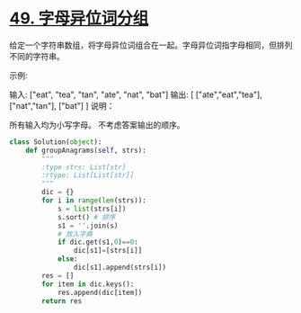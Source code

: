 # [49. 字母异位词分组](https://leetcode-cn.com/problems/group-anagrams/)

给定一个字符串数组，将字母异位词组合在一起。字母异位词指字母相同，但排列不同的字符串。

示例:

输入: ["eat", "tea", "tan", "ate", "nat", "bat"]
输出:
[
  ["ate","eat","tea"],
  ["nat","tan"],
  ["bat"]
]
说明：

所有输入均为小写字母。
不考虑答案输出的顺序。

```python
class Solution(object):
    def groupAnagrams(self, strs):
        """
        :type strs: List[str]
        :rtype: List[List[str]]
        """
        dic = {}
        for i in range(len(strs)):
            s = list(strs[i])
            s.sort() # 排序
            s1 = ''.join(s)
            # 放入字典
            if dic.get(s1,0)==0:
                dic[s1]=[strs[i]]
            else:
                dic[s1].append(strs[i])
        res = []
        for item in dic.keys():
            res.append(dic[item])
        return res
```

